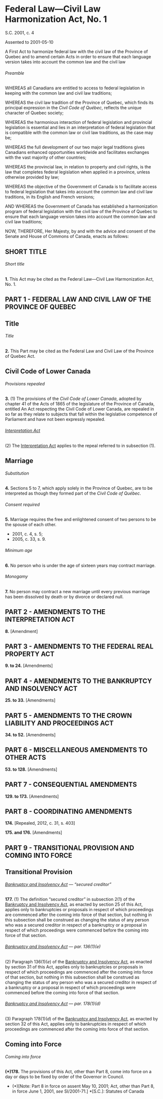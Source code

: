 # Federal Law—Civil Law Harmonization Act, No. 1

S.C. 2001, c. 4

Assented to 2001-05-10

A First Act to harmonize federal law with the civil law of the Province of Quebec and to amend certain Acts in order to ensure that each language version takes into account the common law and the civil law

###### Preamble

WHEREAS all Canadians are entitled to access to federal legislation in keeping with the common law and civil law traditions;

WHEREAS the civil law tradition of the Province of Quebec, which finds its principal expression in the _Civil Code of Québec_, reflects the unique character of Quebec society;

WHEREAS the harmonious interaction of federal legislation and provincial legislation is essential and lies in an interpretation of federal legislation that is compatible with the common law or civil law traditions, as the case may be;

WHEREAS the full development of our two major legal traditions gives Canadians enhanced opportunities worldwide and facilitates exchanges with the vast majority of other countries;

WHEREAS the provincial law, in relation to property and civil rights, is the law that completes federal legislation when applied in a province, unless otherwise provided by law;

WHEREAS the objective of the Government of Canada is to facilitate access to federal legislation that takes into account the common law and civil law traditions, in its English and French versions;

AND WHEREAS the Government of Canada has established a harmonization program of federal legislation with the civil law of the Province of Quebec to ensure that each language version takes into account the common law and civil law traditions;

NOW, THEREFORE, Her Majesty, by and with the advice and consent of the Senate and House of Commons of Canada, enacts as follows:

## SHORT TITLE

###### Short title

**1.** This Act may be cited as the Federal Law—Civil Law Harmonization Act, No. 1.

## PART 1 - FEDERAL LAW AND CIVIL LAW OF THE PROVINCE OF QUEBEC

## Title

###### Title

**2.** This Part may be cited as the Federal Law and Civil Law of the Province of Quebec Act.

## Civil Code of Lower Canada

###### Provisions repealed

**3.** (1) The provisions of the _Civil Code of Lower Canada_, adopted by chapter 41 of the Acts of 1865 of the legislature of the Province of Canada, entitled An Act respecting the Civil Code of Lower Canada, are repealed in so far as they relate to subjects that fall within the legislative competence of Parliament and have not been expressly repealed.

###### [Interpretation Act](/canada/eng/acts/I/I-21.md)

(2) The [Interpretation Act](/canada/eng/acts/I/I-21.md) applies to the repeal referred to in subsection (1).

## Marriage

###### Substitution

**4.** Sections 5 to 7, which apply solely in the Province of Quebec, are to be interpreted as though they formed part of the _Civil Code of Québec_.

###### Consent required

**5.** Marriage requires the free and enlightened consent of two persons to be the spouse of each other.

  * 2001, c. 4, s. 5;
  * 2005, c. 33, s. 9.

###### Minimum age

**6.** No person who is under the age of sixteen years may contract marriage.

###### Monogamy

**7.** No person may contract a new marriage until every previous marriage has been dissolved by death or by divorce or declared null.

## PART 2 - AMENDMENTS TO THE INTERPRETATION ACT

**8.** [Amendment]

## PART 3 - AMENDMENTS TO THE FEDERAL REAL PROPERTY ACT

**9\. to 24.** [Amendments]

## PART 4 - AMENDMENTS TO THE BANKRUPTCY AND INSOLVENCY ACT

**25\. to 33.** [Amendments]

## PART 5 - AMENDMENTS TO THE CROWN LIABILITY AND PROCEEDINGS ACT

**34\. to 52.** [Amendments]

## PART 6 - MISCELLANEOUS AMENDMENTS TO OTHER ACTS

**53\. to 128.** [Amendments]

## PART 7 - CONSEQUENTIAL AMENDMENTS

**129\. to 173.** [Amendments]

## PART 8 - COORDINATING AMENDMENTS

**174.** [Repealed, 2012, c. 31, s. 403]

**175\. and 176.** [Amendments]

## PART 9 - TRANSITIONAL PROVISION AND COMING INTO FORCE

## Transitional Provision

###### [Bankruptcy and Insolvency Act](/canada/eng/acts/B/B-3.md) — “secured creditor”

**177.** (1) The definition “secured creditor” in subsection 2(1) of the [Bankruptcy and Insolvency Act](/canada/eng/acts/B/B-3.md), as enacted by section 25 of this Act, applies only to bankruptcies or proposals in respect of which proceedings are commenced after the coming into force of that section, but nothing in this subsection shall be construed as changing the status of any person who was a secured creditor in respect of a bankruptcy or a proposal in respect of which proceedings were commenced before the coming into force of that section.

###### [Bankruptcy and Insolvency Act](/canada/eng/acts/B/B-3.md) — par. 136(1)(_e_)

(2) Paragraph 136(1)(_e_) of the [Bankruptcy and Insolvency Act](/canada/eng/acts/B/B-3.md), as enacted by section 31 of this Act, applies only to bankruptcies or proposals in respect of which proceedings are commenced after the coming into force of that section, but nothing in this subsection shall be construed as changing the status of any person who was a secured creditor in respect of a bankruptcy or a proposal in respect of which proceedings were commenced before the coming into force of that section.

###### [Bankruptcy and Insolvency Act](/canada/eng/acts/B/B-3.md) — par. 178(1)(_d_)

(3) Paragraph 178(1)(_d_) of the [Bankruptcy and Insolvency Act](/canada/eng/acts/B/B-3.md), as enacted by section 32 of this Act, applies only to bankruptcies in respect of which proceedings are commenced after the coming into force of that section.

## Coming into Force

###### Coming into force

**(*)178.** The provisions of this Act, other than Part 8, come into force on a day or days to be fixed by order of the Governor in Council.

  * (*)[Note: Part 8 in force on assent May 10, 2001; Act, other than Part 8, in force June 1, 2001, _see_ SI/2001-71.]
  *[S.C.]: Statutes of Canada
